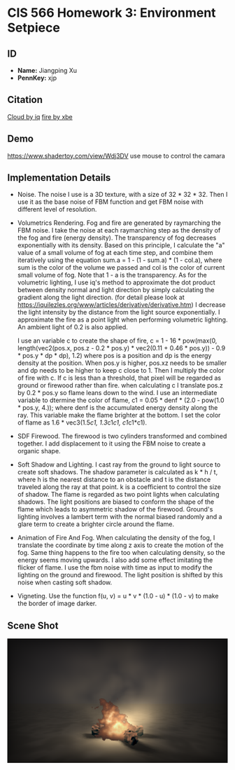 # CIS 566 Homework 3: Environment Setpiece

## ID
 - __Name:__ Jiangping Xu
 - __PennKey:__ xjp

Citation
----------
[Cloud by iq](https://www.shadertoy.com/view/XslGRr)
[fire by xbe](https://www.shadertoy.com/view/XsXSWS)

Demo
---------
https://www.shadertoy.com/view/Wdj3DV
use mouse to control the camara

Implementation Details
----------
- Noise. The noise I use is a 3D texture, with a size of 32 * 32 * 32. Then I use it as the base noise of FBM function and get FBM noise with different level of resolution.

- Volumetrics Rendering. Fog and fire are generated by raymarching the FBM noise. I take the noise at each raymarching step as the density of the fog and fire (energy density). The transparency of fog decreases exponentially with its density. Based on this principle, I calculate the "a" value of a small volume of fog at each time step, and combine them iteratively using the equation sum.a = 1 - (1 - sum.a) * (1 - col.a), where sum is the color of the volume we passed and col is the color of current small volume of fog. Note that 1 - a is the transparency. As for the volumetric lighting, I use iq's method to approximate the dot product between density normal and light direction by simply calculating the gradient along the light direction. (for detail please look at https://iquilezles.org/www/articles/derivative/derivative.htm) I decrease the light intensity by the distance from the light source exponentially. I approximate the fire as a point light when performing volumetric lighting. An ambient light of 0.2 is also applied.
  
  I use an variable c to create the shape of fire, 
    c = 1 - 16 * pow(max(0, length(vec2(pos.x, pos.z - 0.2 * pos.y) * vec2(0.11 + 0.46 * pos.y)) - 0.9 * pos.y * dp * dp), 1.2)
where pos is a position and dp is the energy density at the position. When pos.y is higher, pos.xz needs to be smaller and dp needs to be higher to keep c close to 1. Then I multiply the color of fire with c. If c is less than a threshold, that pixel will be regarded as ground or firewood rather than fire. when calculating c I translate pos.z by 0.2 * pos.y so flame leans down to the wind. I use an intermediate variable to dtermine the color of flame,
    c1 = 0.05 * denf * (2.0 - pow(1.0 * pos.y, 4.));
where denf is the accumulated energy density along the ray. This variable make the flame brighter at the bottom. I set the color of flame as 1.6 * vec3(1.5*c1, 1.3*c1*c1, c1*c1*c1).

- SDF Firewood. The firewood is two cylinders transformed and combined together. I add displacement to it using the FBM noise to create a organic shape.

- Soft Shadow and Lighting. I cast ray from the ground to light source to create soft shadows. The shadow parameter is calculated as k * h / t, where h is the nearest distance to an obstacle and t is the distance traveled along the ray at that point. k is a coefficient to control the size of shadow. The flame is regarded as two point lights when calculating shadows. The light positions are biased to conform the shape of the flame which leads to asymmetric shadow of the firewood. Ground's lighting involves a lambert term with the normal biased randomly and a glare term to create a brighter circle around the flame. 

- Animation of Fire And Fog. When calculating the density of the fog, I translate the coordinate by time along z axis to create the motion of the fog. Same thing happens to the fire too when calculating density, so the energy seems moving upwards. I also add some effect imitating the flicker of flame. I use the fbm noise with time as input to modify the lighting on the ground and firewood. The light position is shifted by this noise when casting soft shadow.

- Vigneting. Use the function f(u, v) = u * v * (1.0 - u) * (1.0 - v) to make the border of image darker.

Scene Shot
---------
![](shot.png)